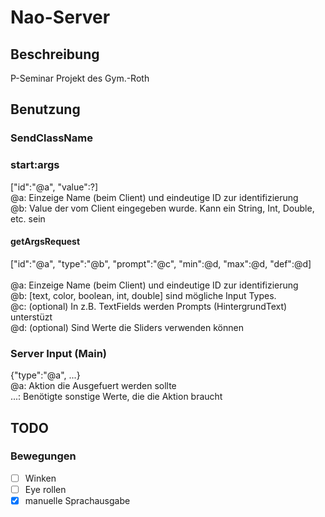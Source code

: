 # Nao-Server
## Beschreibung
P-Seminar Projekt des Gym.-Roth

## Benutzung
### SendClassName
### start:args
\["id":"@a", "value":?\]<br/>
@a: Einzeige Name (beim Client) und eindeutige ID zur identifizierung<br/>
@b: Value der vom Client eingegeben wurde. Kann ein String, Int, Double, etc. sein<br/>

#### getArgsRequest

\["id":"@a", "type":"@b", "prompt":"@c"\, "min":@d, "max":@d, "def":@d\]<br/>
<br/>
@a: Einzeige Name (beim Client) und eindeutige ID zur identifizierung<br/>
@b: [text, color, boolean, int, double] sind mögliche Input Types.<br/>
@c: (optional) In z.B. TextFields werden Prompts (HintergrundText) unterstüzt<br/>
@d: (optional) Sind Werte die Sliders verwenden können<br/>
    
### Server Input (Main)
{"type":"@a", ...}<br/>
@a: Aktion die Ausgefuert werden sollte<br/>
...: Benötigte sonstige Werte, die die Aktion braucht



## TODO
### Bewegungen
  - [ ] Winken
  - [ ] Eye rollen
  - [x] manuelle Sprachausgabe
